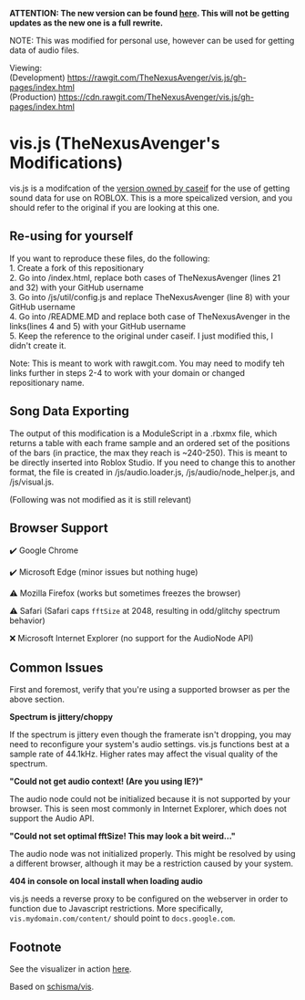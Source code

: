 **ATTENTION: The new version can be found [here](https://github.com/TheNexusAvenger/Monstercat-Audio-Spectrum-Visualizer). This will not be getting updates as the new one is a full rewrite.**

NOTE: This was modified for personal use, however can be used for getting data of audio files.

Viewing:
<br>(Development) https://rawgit.com/TheNexusAvenger/vis.js/gh-pages/index.html
<br>(Production) https://cdn.rawgit.com/TheNexusAvenger/vis.js/gh-pages/index.html

# vis.js (TheNexusAvenger's Modifications)

vis.js is a modifcation of the [version owned by caseif](https://github.com/caseif/vis.js) for the use of getting sound data for use on ROBLOX. This is a more speicalized version, and you should refer to the original if you are looking at this one.

## Re-using for yourself

If you want to reproduce these files, do the following:
<br>1. Create a fork of this repositionary
<br>2. Go into /index.html, replace both cases of TheNexusAvenger (lines 21 and 32) with your GitHub username
<br>3. Go into /js/util/config.js and replace TheNexusAvenger (line 8) with your GitHub username
<br>4. Go into /README.MD and replace both case of TheNexusAvenger in the links(lines 4 and 5) with your GitHub username
<br>5. Keep the reference to the original under caseif. I just modified this, I didn't create it.

Note: This is meant to work with rawgit.com. You may need to modify teh links further in steps 2-4 to work with your domain or changed repositionary name.

## Song Data Exporting
The output of this modification is a ModuleScript in a .rbxmx file, which returns a table with each frame sample and an ordered set of the positions of the bars (in practice, the max they reach is ~240-250). This is meant to be directly inserted into Roblox Studio. If you need to change this to another format, the file is created in /js/audio.loader.js, /js/audio/node_helper.js, and /js/visual.js.

(Following was not modified as it is still relevant)
## Browser Support

:heavy_check_mark: Google Chrome

:heavy_check_mark: Microsoft Edge (minor issues but nothing huge)

:warning: Mozilla Firefox (works but sometimes freezes the browser)

:warning: Safari (Safari caps `fftSize` at 2048, resulting in odd/glitchy spectrum behavior)

:x: Microsoft Internet Explorer (no support for the AudioNode API)

## Common Issues

First and foremost, verify that you're using a supported browser as per the above section.

**Spectrum is jittery/choppy**

If the spectrum is jittery even though the framerate isn't dropping, you may need to reconfigure your system's audio settings. vis.js functions best at a sample rate of 44.1kHz. Higher rates may affect the visual quality of the spectrum.

**"Could not get audio context! (Are you using IE?)"**

The audio node could not be initialized because it is not supported by your browser. This is seen most commonly in Internet Explorer, which does not support the Audio API.

**"Could not set optimal fftSize! This may look a bit weird..."**

The audio node was not initialized properly. This might be resolved by using a different browser, although it may be a restriction caused by your system.

**404 in console on local install when loading audio**

vis.js needs a reverse proxy to be configured on the webserver in order to function due to Javascript restrictions. More specifically, `vis.mydomain.com/content/` should point to `docs.google.com`.

## Footnote

See the visualizer in action [here](http://vis.caseif.net/).

Based on [schisma/vis](https://github.com/schisma/vis).

